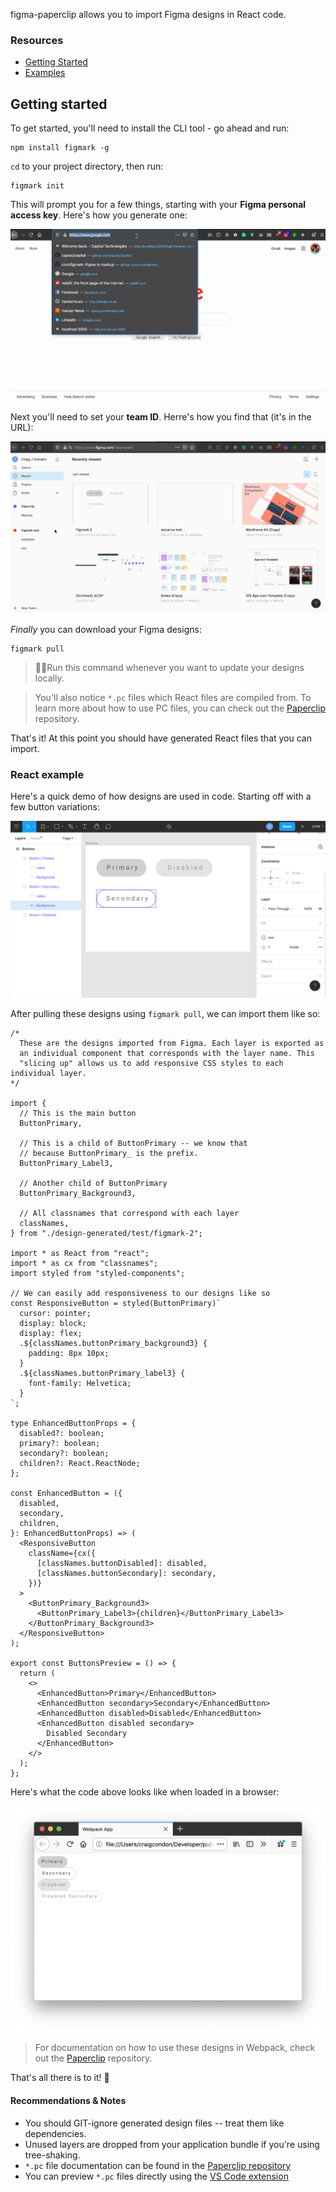 figma-paperclip allows you to import Figma designs in React code.

### Resources

- [Getting Started](#getting-started)
- [Examples](./examples)

## Getting started

To get started, you'll need to install the CLI tool - go ahead and run:

```
npm install figmark -g
```

`cd` to your project directory, then run:

```
figmark init
```

This will prompt you for a few things, starting with your **Figma personal access key**. Here's how you generate one:

![alt figma design](./docs/assets/finding-pat.gif)

Next you'll need to set your **team ID**. Herre's how you find that (it's in the URL):

![alt figma design](./docs/assets/finding-team.gif)

_Finally_ you can download your Figma designs:

```
figmark pull
```

> ☝🏻Run this command whenever you want to update your designs locally.

> You'll also notice `*.pc` files which React files are compiled from. To learn more about how to use PC files, you can check out the [Paperclip](https://github.com/crcn/paperclip) repository.

That's it! At this point you should have generated React files that you can import.

<!-- ### Do's & Don'ts

- 🔴 Don't store your generated designs in GIT. Treat them like dependencies.
- 🟢 Specify file versions that you'd like to download in the `fileVersions` config property.
- 🔴
-->

### React example

Here's a quick demo of how designs are used in code. Starting off with a few button variations:

![alt figma design](./docs/assets/screenshot.png)

After pulling these designs using `figmark pull`, we can import them like so:

```tsx
/*
  These are the designs imported from Figma. Each layer is exported as 
  an individual component that corresponds with the layer name. This 
  "slicing up" allows us to add responsive CSS styles to each individual layer.
*/

import {
  // This is the main button
  ButtonPrimary,

  // This is a child of ButtonPrimary -- we know that
  // because ButtonPrimary_ is the prefix.
  ButtonPrimary_Label3,

  // Another child of ButtonPrimary
  ButtonPrimary_Background3,

  // All classnames that correspond with each layer
  classNames,
} from "./design-generated/test/figmark-2";

import * as React from "react";
import * as cx from "classnames";
import styled from "styled-components";

// We can easily add responsiveness to our designs like so
const ResponsiveButton = styled(ButtonPrimary)`
  cursor: pointer;
  display: block;
  display: flex;
  .${classNames.buttonPrimary_background3} {
    padding: 8px 10px;
  }
  .${classNames.buttonPrimary_label3} {
    font-family: Helvetica;
  }
`;

type EnhancedButtonProps = {
  disabled?: boolean;
  primary?: boolean;
  secondary?: boolean;
  children?: React.ReactNode;
};

const EnhancedButton = ({
  disabled,
  secondary,
  children,
}: EnhancedButtonProps) => (
  <ResponsiveButton
    className={cx({
      [classNames.buttonDisabled]: disabled,
      [classNames.buttonSecondary]: secondary,
    })}
  >
    <ButtonPrimary_Background3>
      <ButtonPrimary_Label3>{children}</ButtonPrimary_Label3>
    </ButtonPrimary_Background3>
  </ResponsiveButton>
);

export const ButtonsPreview = () => {
  return (
    <>
      <EnhancedButton>Primary</EnhancedButton>
      <EnhancedButton secondary>Secondary</EnhancedButton>
      <EnhancedButton disabled>Disabled</EnhancedButton>
      <EnhancedButton disabled secondary>
        Disabled Secondary
      </EnhancedButton>
    </>
  );
};
```

Here's what the code above looks like when loaded in a browser:

![alt figma design](./docs/assets/preview-screenshot.png)

> For documentation on how to use these designs in Webpack, check out the [Paperclip](https://github.com/crcn/paperclip) repository.

That's all there is to it! 🙌

#### Recommendations & Notes

- You should GIT-ignore generated design files -- treat them like dependencies.
- Unused layers are dropped from your application bundle if you're using tree-shaking.
- `*.pc` file documentation can be found in the [Paperclip repository](https://github.com/crcn/paperclip)
- You can preview `*.pc` files directly using the [VS Code extension](https://marketplace.visualstudio.com/items?itemName=crcn.paperclip-vscode-extension)
